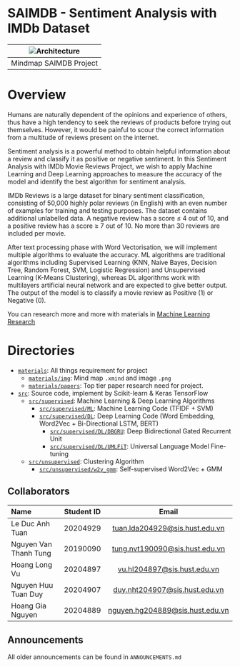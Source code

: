 # SAIMDB - Sentiment Analysis with IMDb Dataset

| ![Architecture](https://github.com/tuanlda78202/MLP/blob/main/materials/img/mindmap1.png) | 
|:--:| 
| Mindmap SAIMDB Project|

# Overview
Humans are naturally dependent of the opinions and experience of others, thus have a high tendency to seek the reviews of products before trying out themselves. However, it would be painful to scour the correct information from a multitude of reviews present on the internet.


Sentiment analysis is a powerful method to obtain helpful information about a review and classify it as positive or negative sentiment. In this Sentiment Analysis with IMDb Movie Reviews Project, we wish to apply Machine Learning and Deep Learning approaches to measure the accuracy of the model and identify the best algorithm for sentiment analysis.


IMDb Reviews is a large dataset for binary sentiment classification, consisting of 50,000 highly polar reviews (in English) with an even number of examples for training and testing purposes. The dataset contains additional unlabelled data. A negative review has a score ≤ 4 out of 10, and a positive review has a score ≥ 7 out of 10. No more than 30 reviews are included per movie.


After text processing phase with Word Vectorisation, we will implement multiple algorithms to evaluate the accuracy. ML algorithms are traditional algorithms including Supervised Learning (KNN, Naive Bayes, Decision Tree, Random Forest, SVM, Logistic Regression) and Unsupervised Learning (K-Means Clustering), whereas DL algorithms work with multilayers artificial neural network and are expected to give better output. The output of the model is to classify a movie review as Positive (1) or Negative (0).


You can research more and more with materials in [Machine Learning Research](https://github.com/tuanlda78202/MLR)
# Directories 
- [`materials`](https://github.com/tuanlda78202/SAIMDB/tree/main/materials): All things requirement for project 
  - [`materials/img`](https://github.com/tuanlda78202/SAIMDB/tree/main/materials/img): Mind map `.xmind` and image `.png`
  - [`materials/papers`](https://github.com/tuanlda78202/SAIMDB/tree/main/materials/papers): Top tier paper research need for project.
- [`src`](https://github.com/tuanlda78202/SAIMDB/tree/main/src): Source code, implement by Scikit-learn & Keras TensorFlow
  - [`src/supervised`](https://github.com/tuanlda78202/SAIMDB/tree/main/src/supervised): Machine Learning & Deep Learning Algorithms
    - [`src/supervised/ML`](https://github.com/tuanlda78202/SAIMDB/tree/main/src/supervised/ML): Machine Learning Code (TFIDF + SVM)
    - [`src/supervised/DL`](https://github.com/tuanlda78202/SAIMDB/tree/main/src/supervised/DL%20): Deep Learning Code (Word Embedding, Word2Vec + Bi-Directional LSTM, BERT)
      - [`src/supervised/DL/DBGRU`](https://github.com/tuanlda78202/SAIMDB/tree/main/src/supervised/DL%20/DBGRU): Deep Bidirectional Gated Recurrent Unit
      - [`src/supervised/DL/UMLFiT`](https://github.com/tuanlda78202/SAIMDB/tree/main/src/supervised/DL%20/UMLFiT):  Universal Language Model Fine-tuning
  - [`src/unsupervised`](https://github.com/tuanlda78202/SAIMDB/tree/main/src/unsupervised): Clustering Algorithm
    - [`src/unsupervised/w2v_gmm`](https://github.com/tuanlda78202/SAIMDB/blob/main/src/unsupervised/w2v_gmm.ipynb): Self-supervised Word2Vec + GMM 
## Collaborators 
| Name                         | Student ID       | Email                                      |
| :---                         |    :----:        |          :---:                             |
| Le Duc Anh Tuan              | 20204929         | tuan.lda204929@sis.hust.edu.vn            |
| Nguyen Van Thanh Tung             | 20190090         | tung.nvt190090@sis.hust.edu.vn            |
| Hoang Long Vu             | 20204897         | vu.hl204897@sis.hust.edu.vn|
| Nguyen Huu Tuan Duy      | 20204907         | duy.nht204907@sis.hust.edu.vn              |
| Hoang Gia Nguyen          | 20204889         | nguyen.hg204889@sis.hust.edu.vn             |

## Announcements
All older announcements can be found in `ANNOUNCEMENTS.md`

